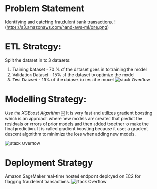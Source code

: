 # Problem Statement
Identifying and catching fraudulent bank transactions.
!(https://s3.amazonaws.com/nand-aws-ml/one.png)


# ETL Strategy:
Split the dataset in to 3 datasets:
1) Training Dataset - 70 % of the dataset goes in to training the model
2) Validation Dataset - 15%  of the dataset to optimize the model 
3) Test Dataset - 15% of the dataset to test the model 
![stack Overflow](http://lmsotfy.com/so.png)

# Modelling Strategy:
*Use the XGBoost Algorithm*
￼
It is very fast and utilizes gradient boosting which is an approach where new models are created that predict the residuals or errors of prior models and then added together to make the final prediction. It is called gradient boosting because it uses a gradient descent algorithm to minimize the loss when adding new models.

![stack Overflow](http://lmsotfy.com/so.png)

# Deployment Strategy
Amazon SageMaker real-time hosted endpoint deployed on EC2 for flagging fraudelent transactions.
![stack Overflow](http://lmsotfy.com/so.png)
